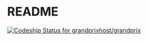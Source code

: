 # README

[ ![Codeship Status for grandprixhost/grandprix](https://app.codeship.com/projects/45699240-a5ea-0135-79ca-4eb24e5a9ab8/status?branch=master)](https://app.codeship.com/projects/255358)
